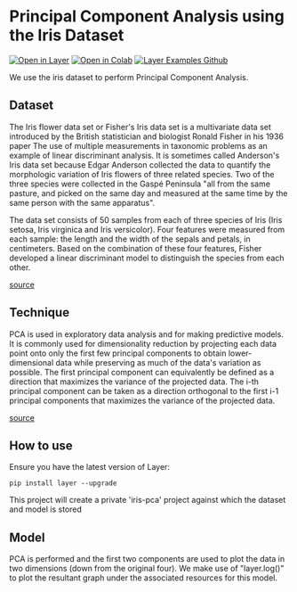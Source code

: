 # Principal Component Analysis using the Iris Dataset

[![Open in Layer](https://development.layer.co/assets/badge.svg)](https://app.layer.ai/layer/pca_iris) [![Open in Colab](https://colab.research.google.com/assets/colab-badge.svg)](https://colab.research.google.com/github/layerai/examples/blob/main/pca_iris.ipynb) [![Layer Examples Github](https://badgen.net/badge/icon/github?icon=github&label)](https://github.com/layerai/examples/tree/main/pca_iris)

We use the iris dataset to perform Principal Component Analysis. 

## Dataset

The Iris flower data set or Fisher's Iris data set is a multivariate data set introduced by the British statistician and biologist Ronald Fisher in his 1936 paper The use of multiple measurements in taxonomic problems as an example of linear discriminant analysis. It is sometimes called Anderson's Iris data set because Edgar Anderson collected the data to quantify the morphologic variation of Iris flowers of three related species. Two of the three species were collected in the Gaspé Peninsula "all from the same pasture, and picked on the same day and measured at the same time by the same person with the same apparatus".

The data set consists of 50 samples from each of three species of Iris (Iris setosa, Iris virginica and Iris versicolor). Four features were measured from each sample: the length and the width of the sepals and petals, in centimeters. Based on the combination of these four features, Fisher developed a linear discriminant model to distinguish the species from each other.

[source](https://en.wikipedia.org/wiki/Iris_flower_data_set)

## Technique

PCA is used in exploratory data analysis and for making predictive models. It is commonly used for dimensionality reduction by projecting each data point onto only the first few principal components to obtain lower-dimensional data while preserving as much of the data's variation as possible. The first principal component can equivalently be defined as a direction that maximizes the variance of the projected data. The i-th principal component can be taken as a direction orthogonal to the first i-1 principal components that maximizes the variance of the projected data.


[source](https://en.wikipedia.org/wiki/Principal_component_analysis)

## How to use 

Ensure you have the latest version of Layer: 
```
pip install layer --upgrade
```

This project will create a private 'iris-pca' project against which the dataset and model is stored 

## Model

PCA is performed and the first two components are used to plot the data in two dimensions (down from the original four). We make use of "layer.log()" to plot the resultant graph under the associated resources for this model.

```

